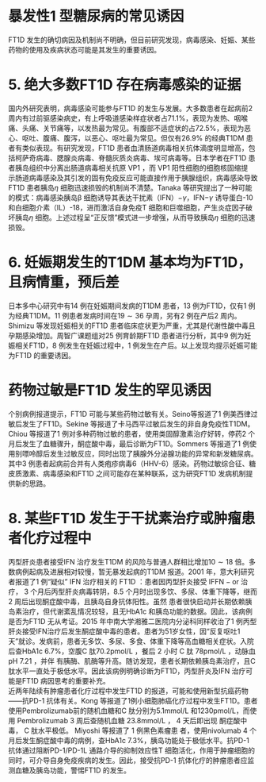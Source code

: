# 暴发性1 型糖尿病的常见诱因  
FT1D 发生的确切病因及机制尚不明确，但目前研究发现，病毒感染、妊娠、某些药物的使用及疾病状态可能是其发生的重要诱因。  
# 5. 绝大多数FT1D 存在病毒感染的证据  
国内外研究表明，病毒感染可能参与FT1D 的发生与发展。大多数患者在起病前2 周内有过前驱感染病史，有上呼吸道感染样症状者占$71.1\%$，表现为发热、咽喉痛、头痛、关节痛等，以发热最为常见。有腹部不适症状的占$72.5\%$，表现为恶心、呕吐、腹痛、腹泻，以恶心、呕吐最为常见。但仅有$26.9\%$ 的经典T1DM 患者有类似表现。有研究发现，FT1D 患者血清肠道病毒相关抗体滴度明显增高，包括柯萨奇病毒、腮腺炎病毒、脊髓灰质炎病毒、埃可病毒等。日本学者在FT1D 患者胰岛组织中分离出肠道病毒相关抗原 VP1 ，而 VP1  阳性细胞的细胞核固缩提  
示肠道病毒感染及其引发的固有免疫反应可能直接作用于胰腺组织，病毒感染导致FT1D 患者胰岛$\eta$ 细胞迅速损毁的机制尚不清楚。Tanaka 等研究提出了一种可能的模式：病毒感染胰岛β 细胞诱导其表达干扰素（IFN）$-\gamma$，$\mathrm{IFN-}\gamma$ 诱导蛋白-10 和白细胞介素（IL）-18，进而激活自身免疫T 细胞和巨噬细胞，产生炎症因子破坏胰岛$\eta$ 细胞。上述过程呈“正反馈”模式进一步增强，从而导致胰岛$\eta$ 细胞的迅速损毁。  
# 6. 妊娠期发生的T1DM 基本均为FT1D，且病情重，预后差  
日本多中心研究中有14 例在妊娠期间发病的T1DM 患者，13 例为FT1D，仅有1 例为经典T1DM。11 例患者发病时间在$19\sim36$ 孕周，另有2 例在产后2 周内。Shimizu 等发现妊娠相关的FT1D 患者临床症状更为严重，尤其是代谢性酸中毒且孕期感染增加。周智广课题组对25 例育龄期FT1D 患者进行分析，其中9 例为妊娠相关FT1D，8 例发生在妊娠过程中，1 例发生在产后。以上发现均提示妊娠可能为FT1D 的重要诱因。  
#  药物过敏是FT1D 发生的罕见诱因  
个别病例报道提示，FT1D 可能与某些药物过敏有关。Seino等报道了1 例美西律过敏后发生了FT1D。Sekine 等报道了卡马西平过敏后发生的非自身免疫性T1DM。Chiou 等报道了1 例对多种药物过敏的患者，使用类固醇激素治疗好转，停药2 个月后发生了血糖骤升，酮症酸中毒，最后诊断为FT1D。Sommers 等报道了1 例使用别嘌呤醇后发生过敏反应，同时出现了胰腺外分泌腺功能的异常和新发糖尿病。其中3 例患者起病前合并有人类疱疹病毒6（HHV-6）感染。药物过敏综合征、糖皮质激素、病毒感染和FT1D 之间可能存在某种联系，这为研究FT1D 发病机制提供新的思路。  
# 8. 某些FT1D 发生于干扰素治疗或肿瘤患者化疗过程中  
丙型肝炎患者接受IFN 治疗发生T1DM 的风险与普通人群相比增加$10\sim18$ 倍。多数病例起病及进展相对较慢，暂无暴发起病的T1DM 报道。2001 年，意大利研究者报道了1 例“疑似” IFN  治疗相关的 FT1D ：患者因丙型肝炎接受 $\mathrm{IFFN-or}$  治疗， 3 个月后丙型肝炎病毒转阴，8.5 个月时出现多饮、多尿、体重下降等，继而 2  周后出现酮症酸中毒，且胰岛自身抗体阳性。虽然 患者很快启动并长期依赖胰岛素治疗，但代谢紊乱情况较轻，且无HbA1c 和胰岛功能的数据。因此，该病例是否为FT1D 无从考证。2015 年中南大学湘雅二医院内分泌科同样收治了1 例丙型肝炎接受IFN治疗后发生酮症酸中毒的患者。患者为51岁女性，因“反复呕吐1 天”就诊。发病前，患者无多饮、多尿、多食、体重下降等高血糖相关症状。入院后查HbA1c $6.7\%$，空腹C 肽70.2pmol/L ，餐后 2  小时 C  肽 78pmol/L ，动脉血 $\mathrm{pH}~7.21$ ，并伴 有胰酶、肌酶等升高。随访发现，患者长期依赖胰岛素治疗，且C 肽水平一直处于极低水平。因此该病例明确诊断为FT1D，丙型肝炎及IFN 治疗可能是FT1D 病因思考的重要补充。  
近两年陆续有肿瘤患者化疗过程中发生FT1D 的报道，可能和使用新型抗癌药物——抗PD-1 抗体有关。Kong 等报道了1例小细胞肺癌化疗过程中发生FT1D。患者使用Pembrolizumab前的随机血糖和C 肽分别为5.1mmol/L 和1230pmol/L，而使用 Pembrolizumab 3  周后查随机血糖 23.8mmol/L ， 4  天后即出现 酮症酸中毒， C  肽水平极低。 Miyoshi  等报道了 1  例黑色素瘤患 者，使用nivolumab 4 个月后发生酮症酸中毒的病例，查HbA1c $7.3\%$，胰岛功能处于极低水平。抗PD-1 抗体通过阻断PD-1/PD-1L 通路介导的抑制效应性T 细胞活化，作用于肿瘤细胞的同时，可介导自身免疫疾病的发生。因此，接受抗PD-1 抗体化疗的肿瘤患者应监测血糖及胰岛功能，警惕FT1D 的发生。  
